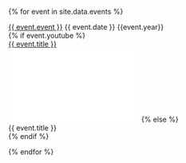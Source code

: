 ---
---

<!--
{ assign sorted = site.data.events | sort: 'date' | reverse %}
{ for event in sorted %}
-->

{% for event in site.data.events %}

<div class="eventsoddeven">
<div class="event-wrapper">
<div class="event-content">
<div class="event-name">
<a href="{{event.url}}">{{ event.event }}</a>
{{ event.date }} {{event.year}}  
</div>
{% if event.youtube %}
<div class="event-youtube"><a href="{{ event.youtube }}">{{ event.title }}</a>
</div>
</div>
<iframe class="itemvid" width="262.5" height="147.75" src="{{ event.embed }}" frameborder="0" allow="accelerometer; clipboard-write; encrypted-media; gyroscope; picture-in-picture" allowfullscreen></iframe>
{% else %}
<div class="event-title">{{ event.title }}
</div>
{% endif %}
</div>
</div>

{% endfor %}